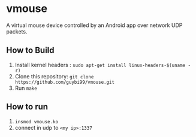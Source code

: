 # vmouse

A virtual mouse device controlled by an Android app over network UDP packets.

## How to Build
1. Install kernel headers : `sudo apt-get install linux-headers-$(uname -r)`
2. Clone this repository: `git clone https://github.com/guybi99/vmouse.git`
3. Run `make`

## How to run
1. `insmod vmouse.ko`
2. connect in udp to `<my ip>:1337`